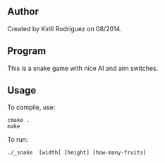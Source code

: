 ## Author

Created by Kirill Rodriguez on 08/2014.

## Program

This is a snake game with nice AI and aim switches.

## Usage

To compile, use:

    cmake .
    make

To run:

    ./_snake  [width] [height] [how-many-fruits]
